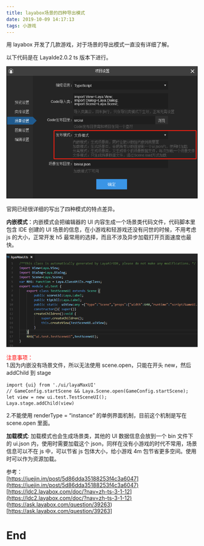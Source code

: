 ```yaml
---
title: layabox场景的四种导出模式
date: 2019-10-09 14:17:13
tags: 小游戏
---
```


用 layabox 开发了几款游戏，对于场景的导出模式一直没有详细了解。

以下代码是在 LayaIde2.0.2 ts 版本下进行。

![](/images/layamode/layamode-1.png)

官网已经很详细的写出了四种模式的特点差异。

**内嵌模式**：内嵌模式会把编辑器的 UI 内容生成一个场景类代码文件，代码脚本里包含 IDE 创建的 UI 场景的信息，在小游戏和轻游戏还没有问世的时候，不用考虑 js 的大小，正常开发 h5 最常用的选择，而且不涉及异步加载打开页面速度也最快。

![](/images/layamode/layamode-2.png)

<font color=red>注意事项：</font><br>1.因为内嵌没有场景文件，所以无法使用 scene.open，只能在开头 new，然后 addChild 到 stage

```base
import {ui} from './ui/layaMaxUI'
// GameConfig.startScene && Laya.Scene.open(GameConfig.startScene);
let view = new ui.test.TestSceneUI();
Laya.stage.addChild(view)
```

2.不能使用 renderType = “instance” 的单例界面机制，目前这个机制是写在 scene.open 里面。

**加载模式**: 加载模式也会生成场景类，其他的 UI 数据信息会放到一个 bin 文件下的 ui.json 内，使用时需要加载这个 json，同样在没有小游戏的时代不常用，场景信息可以不在 js 中，可以节省 js 包体大小，给小游戏 4m 包节省更多空间。使用时可以作为资源加载。

参考： <br> [https://juejin.im/post/5d86dda35188253f4c3a6047](https://juejin.im/post/5d86dda35188253f4c3a6047) <br> [https://ldc2.layabox.com/doc/?nav=zh-ts-3-1-12](https://ldc2.layabox.com/doc/?nav=zh-ts-3-1-12) <br> (https://ask.layabox.com/question/39263)[https://ask.layabox.com/question/39263]

# End
